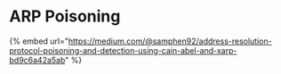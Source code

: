 # ARP Poisoning

{% embed url="https://medium.com/@samphen92/address-resolution-protocol-poisoning-and-detection-using-cain-abel-and-xarp-bd9c6a42a5ab" %}

